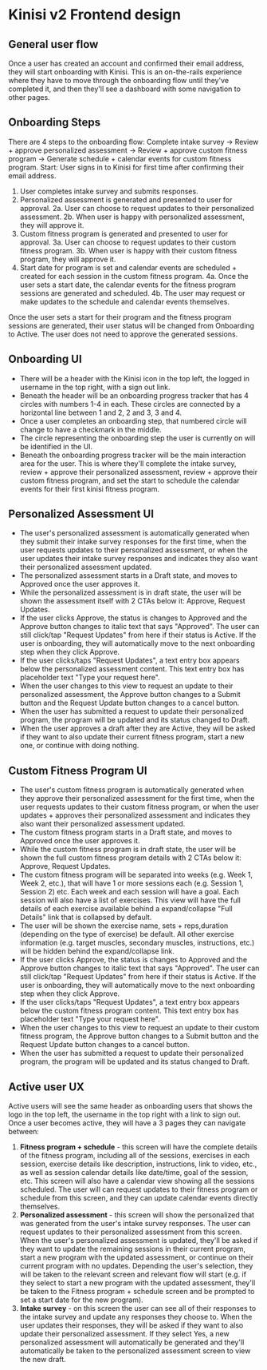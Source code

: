 # Kinisi v2 Frontend design

## General user flow
Once a user has created an account and confirmed their email address, they will start onboarding with Kinisi. This is an on-the-rails experience where they have to move through the onboarding flow until they've completed it, and then they'll see a dashboard with some navigation to other pages.

## Onboarding Steps
There are 4 steps to the onboarding flow: Complete intake survey -> Review + approve personalized assessment -> Review + approve custom fitness program -> Generate schedule + calendar events for custom fitness program.
Start: User signs in to Kinisi for first time after confirming their email address.
1. User completes intake survey and submits responses.
2. Personalized assessment is generated and presented to user for approval.
    2a. User can choose to request updates to their personalized assessment.
    2b. When user is happy with personalized assessment, they will approve it.
3. Custom fitness program is generated and presented to user for approval.
    3a. User can choose to request updates to their custom fitness program.
    3b. When user is happy with their custom fitness program, they will approve it.
4. Start date for program is set and calendar events are scheduled + created for each session in  the custom fitness program.
    4a. Once the user sets a start date, the calendar events for the fitness program sessions are generated and scheduled.
    4b. The user may request or make updates to the schedule and calendar events themselves.

Once the user sets a start for their program and the fitness program sessions are generated, their user status will be changed from Onboarding to Active. The user does not need to approve the generated sessions.

## Onboarding UI
- There will be a header with the Kinisi icon in the top left, the logged in username in the top right, with a sign out link.
- Beneath the header will be an onboarding progress tracker that has 4 circles with numbers 1-4 in each. These circles are connected by a horizontal line between 1 and 2, 2 and 3, 3 and 4. 
- Once a user completes an onboarding step, that numbered circle will change to have a checkmark in the middle. 
- The circle representing the onboarding step the user is currently on will be identified in the UI.
- Beneath the onboarding progress tracker will be the main interaction area for the user. This is where they'll complete the intake survey, review + approve their personalized assessment, review + approve their custom fitness program, and set the start to schedule the calendar events for their first kinisi fitness program.

## Personalized Assessment UI
- The user's personalized assessment is automatically generated when they submit their intake survey responses for the first time, when the user requests updates to their personalized assessment, or when the user updates their intake survey responses and indicates they also want their personalized assessment updated.
- The personalized assessment starts in a Draft state, and moves to Approved once the user approves it.
- While the personalized assessment is in draft state, the user will be shown the assessment itself with 2 CTAs below it: Approve, Request Updates.
- If the user clicks Approve, the status is changes to Approved and the Approve button changes to italic text that says "Approved". The user can still click/tap "Request Updates" from here if their status is Active. If the user is onboarding, they will automatically move to the next onboarding step when they click Approve.
- If the user clicks/taps "Request Updates", a text entry box appears below the personalized assessment content. This text entry box has placeholder text "Type your request here". 
- When the user changes to this view to request an update to their personalized assessment, the Approve button changes to a Submit button and the Request Update button changes to a cancel button. 
- When the user has submitted a request to update their personalized program, the program will be updated and its status changed to Draft.
- When the user approves a draft after they are Active, they will be asked if they want to also update their current fitness program, start a new one, or continue with doing nothing.

## Custom Fitness Program UI
- The user's custom fitness program is automatically generated when they approve their personalized assessment for the first time, when the user requests updates to their custom fitness program, or when the user updates + approves their personalized assessment and indicates they also want their personalized assessment updated.
- The custom fitness program starts in a Draft state, and moves to Approved once the user approves it.
- While the custom fitness program is in draft state, the user will be shown the full custom fitness program details with 2 CTAs below it: Approve, Request Updates.
- The custom fitness program will be separated into weeks (e.g. Week 1, Week 2, etc.), that will have 1 or more sessions each (e.g. Session 1, Session 2) etc. Each week and each session will have a goal. Each session will also have a list of exercises. This view will have the full details of each exercise available behind a expand/collapse "Full Details" link that is collapsed by default. 
- The user will be shown the exercise name, sets + reps,duration (depending on the type of exercise) be default. All other exercise information (e.g. target muscles, secondary muscles, instructions, etc.) will be hidden behind the expand/collapse link.
- If the user clicks Approve, the status is changes to Approved and the Approve button changes to italic text that says "Approved". The user can still click/tap "Request Updates" from here if their status is Active. If the user is onboarding, they will automatically move to the next onboarding step when they click Approve.
- If the user clicks/taps "Request Updates", a text entry box appears below the custom fitness program content. This text entry box has placeholder text "Type your request here". 
- When the user changes to this view to request an update to their custom fitness program, the Approve button changes to a Submit button and the Request Update button changes to a cancel button. 
- When the user has submitted a request to update their personalized program, the program will be updated and its status changed to Draft.

## Active user UX
Active users will see the same header as onboarding users that shows the logo in the top left, the username in the top right with a link to sign out.
Once a user becomes active, they will have a 3 pages they can navigate between:
1. **Fitness program + schedule** - this screen will have the complete details of the fitness program, including all of the sessions, exercises in each session, exercise details like description, instructions, link to video, etc., as well as session calendar details like date/time, goal of the session, etc. This screen will also have a calendar view showing all the sessions scheduled. The user will can request updates to their fitness program or schedule from this screen, and they can update calendar events directly themselves. 
2. **Personalized assessment** - this screen will show the personalized that was generated from the user's intake survey responses. The user can request updates to their personalized assessment from this screen. When the user's personalized assessment is updated, they'll be asked if they want to update the remaining sessions in their current program, start a new program with the updated assessment, or continue on their current program with no updates. Depending the user's selection, they will be taken to the relevant screen and relevant flow will start (e.g. if they select to start a new program with the updated assessment, they'll be taken to the Fitness program + schedule screen and be prompted to set a start date for the new program).
3. **Intake survey** - on this screen the user can see all of their responses to the intake survey and update any responses they choose to. When the user updates their responses, they will be asked if they want to also update their personalized assessment. If they select Yes, a new personalized assessment will automatically be generated and they'll automatically be taken to the personalized assessment screen to view the new draft.